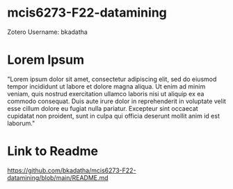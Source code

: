 # mcis6273-F22-datamining

Zotero Username: bkadatha

# Lorem Ipsum
"Lorem ipsum dolor sit amet, consectetur adipiscing elit, sed do eiusmod tempor incididunt ut labore et dolore magna aliqua. Ut enim ad minim veniam, quis nostrud exercitation ullamco laboris nisi ut aliquip ex ea commodo consequat. Duis aute irure dolor in reprehenderit in voluptate velit esse cillum dolore eu fugiat nulla pariatur. Excepteur sint occaecat cupidatat non proident, sunt in culpa qui officia deserunt mollit anim id est laborum."


# Link to Readme
https://github.com/bkadatha/mcis6273-F22-datamining/blob/main/README.md

